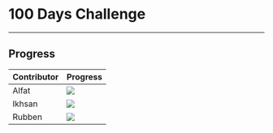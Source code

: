 # 100 Days Challenge
----------
## Progress

| Contributor             | Progress                                                                |
| ----------------- | ------------------------------------------------------------------ |
| Alfat | ![](https://geps.dev/progress/41) |
| Ikhsan | ![](https://geps.dev/progress/40)  |
| Rubben | ![](https://geps.dev/progress/42)  |


